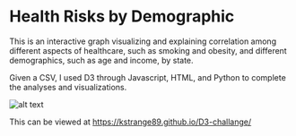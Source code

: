 # Health Risks by Demographic

This is an interactive graph visualizing and explaining correlation among different aspects of healthcare, such as smoking and obesity, and different demographics, such as age and income, by state. 

Given a CSV, I used D3 through Javascript, HTML, and Python to complete the analyses and visualizations.

![alt text](https://github.com/KStrange89/D3-challenge/blob/main/images/graph.png)

This can be viewed at https://kstrange89.github.io/D3-challange/